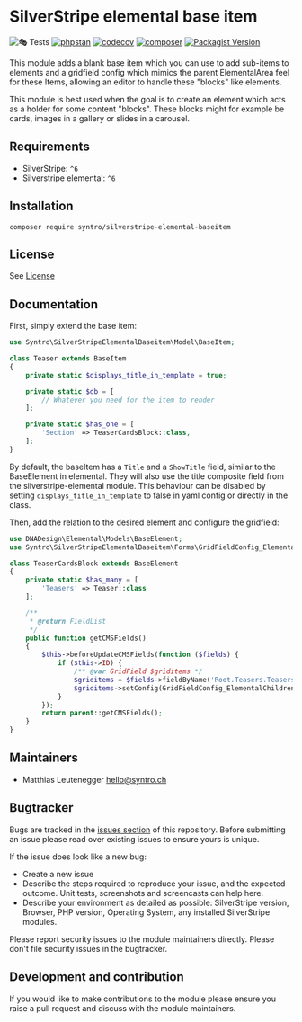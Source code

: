 # SilverStripe elemental base item

![🎭 Tests](https://github.com/syntro-opensource/silverstripe-elemental-baseitem/workflows/%F0%9F%8E%AD%20Tests/badge.svg)
[![phpstan](https://img.shields.io/badge/PHPStan-enabled-success)](https://github.com/phpstan/phpstan)
[![codecov](https://codecov.io/gh/syntro-opensource/silverstripe-elemental-baseitem/branch/master/graph/badge.svg)](https://codecov.io/gh/syntro-opensource/silverstripe-elemental-baseitem)
[![composer](https://img.shields.io/packagist/dt/syntro/silverstripe-elemental-baseitem?color=success&logo=composer)](https://packagist.org/packages/syntro/silverstripe-elemental-baseitem)
[![Packagist Version](https://img.shields.io/packagist/v/syntro/silverstripe-elemental-baseitem?label=Current&logo=composer)](https://packagist.org/packages/syntro/silverstripe-elemental-baseitem)



This module adds a blank base item which you can use to add sub-items to elements
and a gridfield config which mimics the parent ElementalArea feel for these Items,
allowing an editor to handle these "blocks" like elements.

This module is best used when the goal is to create an element which acts as a
holder for some content "blocks". These blocks might for example be cards,
images in a gallery or slides in a carousel.



## Requirements

* SilverStripe: `^6`
* Silverstripe elemental: `^6`

## Installation

```
composer require syntro/silverstripe-elemental-baseitem
```


## License
See [License](license.md)

## Documentation

First, simply extend the base item:

```php
use Syntro\SilverStripeElementalBaseitem\Model\BaseItem;

class Teaser extends BaseItem
{
    private static $displays_title_in_template = true;

    private static $db = [
        // Whatever you need for the item to render
    ];

    private static $has_one = [
        'Section' => TeaserCardsBlock::class,
    ];
}
```
By default, the baseItem has a `Title` and a `ShowTitle` field, similar to the
BaseElement in elemental. They will also use the title composite field from the
silverstripe-elemental module. This behaviour can be disabled by setting
`displays_title_in_template` to false in yaml config or directly in the class.

Then, add the relation to the desired element and configure the gridfield:
```php
use DNADesign\Elemental\Models\BaseElement;
use Syntro\SilverStripeElementalBaseitem\Forms\GridFieldConfig_ElementalChildren;

class TeaserCardsBlock extends BaseElement
{
    private static $has_many = [
        'Teasers' => Teaser::class
    ];

    /**
     * @return FieldList
     */
    public function getCMSFields()
    {
        $this->beforeUpdateCMSFields(function ($fields) {
            if ($this->ID) {
                /** @var GridField $griditems */
                $griditems = $fields->fieldByName('Root.Teasers.Teasers');
                $griditems->setConfig(GridFieldConfig_ElementalChildren::create());
            }
        });
        return parent::getCMSFields();
    }
}
```


## Maintainers
 * Matthias Leutenegger <hello@syntro.ch>

## Bugtracker
Bugs are tracked in the [issues section](https://github.com/syntro-opensource/silverstripe-elemental-baseitem/issues) of this repository. Before submitting an issue please read over
existing issues to ensure yours is unique.

If the issue does look like a new bug:

 - Create a new issue
 - Describe the steps required to reproduce your issue, and the expected outcome. Unit tests, screenshots
 and screencasts can help here.
 - Describe your environment as detailed as possible: SilverStripe version, Browser, PHP version,
 Operating System, any installed SilverStripe modules.

Please report security issues to the module maintainers directly. Please don't file security issues in the bugtracker.

## Development and contribution
If you would like to make contributions to the module please ensure you raise a pull request and discuss with the module maintainers.
